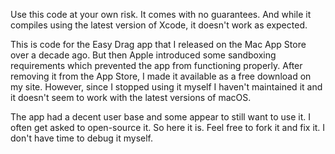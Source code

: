 Use this code at your own risk. It comes with no guarantees. And while it compiles using the latest version of Xcode, it doesn't work as expected.

This is code for the Easy Drag app that I released on the Mac App Store over a decade ago. But then Apple introduced some sandboxing requirements which prevented the app from functioning properly. After removing it from the App Store, I made it available as a free download on my site. However, since I stopped using it myself I haven't maintained it and it doesn't seem to work with the latest versions of macOS. 

The app had a decent user base and some appear to still want to use it. I often get asked to open-source it. So here it is. Feel free to fork it and fix it. I don't have time to debug it myself.